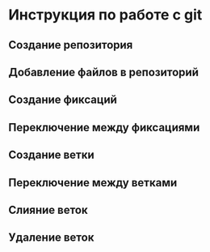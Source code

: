 # Инструкция по работе с git

## Создание репозитория

## Добавление файлов в репозиторий

## Создание фиксаций

## Переключение между фиксациями

## Создание ветки

## Переключение между ветками

## Слияние веток

## Удаление веток